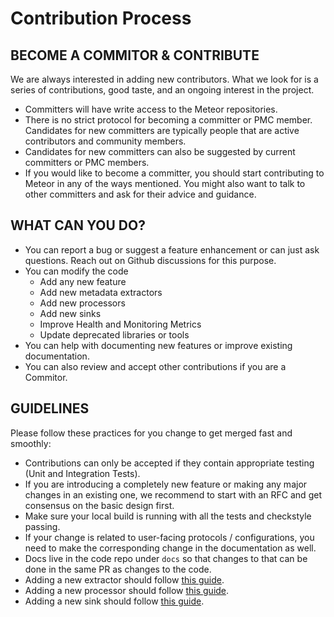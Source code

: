 # Contribution Process

## BECOME A COMMITOR & CONTRIBUTE

We are always interested in adding new contributors. What we look for is a series of contributions, good taste, and an ongoing interest in the project.

- Committers will have write access to the Meteor repositories.
- There is no strict protocol for becoming a committer or PMC member. Candidates for new committers are typically people that are active contributors and community members.
- Candidates for new committers can also be suggested by current committers or PMC members.
- If you would like to become a committer, you should start contributing to Meteor in any of the ways mentioned. You might also want to talk to other committers and ask for their advice and guidance.

## WHAT CAN YOU DO?

- You can report a bug or suggest a feature enhancement or can just ask questions. Reach out on Github discussions for this purpose.
- You can modify the code
  - Add any new feature
  - Add new metadata extractors
  - Add new processors
  - Add new sinks
  - Improve Health and Monitoring Metrics
  - Update deprecated libraries or tools
- You can help with documenting new features or improve existing documentation.
- You can also review and accept other contributions if you are a Commitor.

## GUIDELINES

Please follow these practices for you change to get merged fast and smoothly:

- Contributions can only be accepted if they contain appropriate testing \(Unit and Integration Tests\).
- If you are introducing a completely new feature or making any major changes in an existing one, we recommend to start with an RFC and get consensus on the basic design first.
- Make sure your local build is running with all the tests and checkstyle passing.
- If your change is related to user-facing protocols / configurations, you need to make the corresponding change in the documentation as well.
- Docs live in the code repo under `docs` so that changes to that can be done in the same PR as changes to the code.
- Adding a new extractor should follow [this guide](https://github.com/raystack/meteor/tree/8cd8885b49271bd7aa5725101f9315278da646d2/docs/contribute/guide.md#adding-a-new-extractor).
- Adding a new processor should follow [this guide](https://github.com/raystack/meteor/tree/8cd8885b49271bd7aa5725101f9315278da646d2/docs/contribute/guide.md#adding-a-new-processor).
- Adding a new sink should follow [this guide](https://github.com/raystack/meteor/tree/8cd8885b49271bd7aa5725101f9315278da646d2/docs/contribute/guide.md#adding-a-new-sink).
